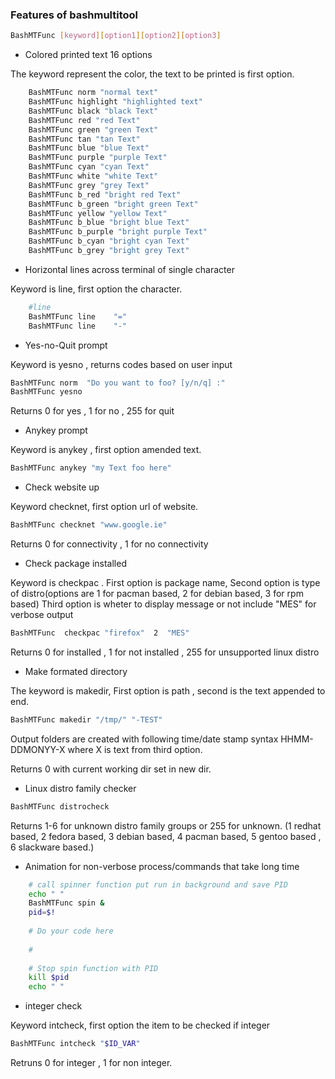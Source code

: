 ### Features of bashmultitool

```sh
BashMTFunc [keyword][option1][option2][option3]
```

* Colored printed text 16 options 

The keyword represent the color, the text to be printed is first option.

```sh
	BashMTFunc norm "normal text"
	BashMTFunc highlight "highlighted text"
	BashMTFunc black "black Text"
	BashMTFunc red "red Text"
	BashMTFunc green "green Text"
	BashMTFunc tan "tan Text"
	BashMTFunc blue "blue Text"
	BashMTFunc purple "purple Text"
	BashMTFunc cyan "cyan Text"
	BashMTFunc white "white Text"
	BashMTFunc grey "grey Text"
	BashMTFunc b_red "bright red Text"
	BashMTFunc b_green "bright green Text"
	BashMTFunc yellow "yellow Text"
	BashMTFunc b_blue "bright blue Text"
	BashMTFunc b_purple "bright purple Text"
	BashMTFunc b_cyan "bright cyan Text"
	BashMTFunc b_grey "bright grey Text"
```

* Horizontal lines across terminal of single character

Keyword is line, first option the character.

```sh
	#line
	BashMTFunc line    "=" 
	BashMTFunc line    "-" 
```

* Yes-no-Quit prompt

Keyword is yesno , returns codes based on user input

```sh
BashMTFunc norm  "Do you want to foo? [y/n/q] :"
BashMTFunc yesno
```
Returns 0 for yes , 1 for no , 255 for quit

* Anykey prompt

Keyword is anykey , first option amended text.

```sh
BashMTFunc anykey "my Text foo here"
```

* Check website up

Keyword checknet, first option url of website.

```sh
BashMTFunc checknet "www.google.ie"
```

Returns 0 for connectivity , 1 for no connectivity 

* Check package installed

Keyword is checkpac . First option is package name,
Second option is type of distro(options are 1 for pacman based, 2
for debian based, 3 for rpm based)
Third  option is wheter to display message or not include "MES" 
for verbose output

```sh
BashMTFunc  checkpac "firefox"  2  "MES"
```

Returns 0 for installed , 1 for not installed , 255 for unsupported 
linux distro


* Make formated directory

The keyword is makedir, First option is path , second is the text 
appended to end.

```sh
BashMTFunc makedir "/tmp/" "-TEST"
```

Output folders are created with following time/date stamp syntax 
HHMM-DDMONYY-X where X is text from third option. 

Returns 0 with current working dir set in new dir.
  

* Linux distro family checker

```sh
BashMTFunc distrocheck
```

Returns 1-6 for unknown distro family groups or 255 for unknown.
(1 redhat based, 2 fedora based, 3 debian based, 4 pacman based,
5 gentoo based , 6 slackware based.)


* Animation for  non-verbose process/commands that take long time

```sh
	# call spinner function put run in background and save PID
	echo " "
	BashMTFunc spin &
	pid=$!
	
	# Do your code here
	
	# 
	
	# Stop spin function with PID
	kill $pid 
	echo " "
```

* integer check

Keyword intcheck, first option the item to be checked if integer

```sh
BashMTFunc intcheck "$ID_VAR"
```

Retruns 0 for integer , 1 for non integer.
